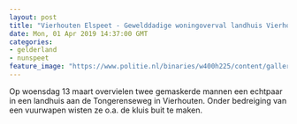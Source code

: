```yaml
---
layout: post
title: "Vierhouten Elspeet - Gewelddadige woningoverval landhuis Vierhouten in Opsporing Verzocht"
date: Mon, 01 Apr 2019 14:37:00 GMT
categories: 
- gelderland 
- nunspeet 
feature_image: "https://www.politie.nl/binaries/w400h225/content/gallery/politie/nieuws/2019/april/02-on/autoso2_preview.jpg"
---
```


Op woensdag 13 maart overvielen twee gemaskerde mannen een echtpaar in een landhuis aan de Tongerenseweg in Vierhouten. Onder bedreiging van een vuurwapen wisten ze o.a. de kluis buit te maken.
